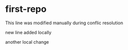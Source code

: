 # first-repo

This line was modified manually during conflic resolution

new line added locally

another local change